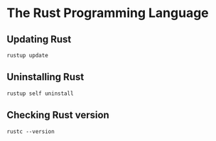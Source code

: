 # The Rust Programming Language

## Updating Rust
```
rustup update
```

## Uninstalling Rust
```
rustup self uninstall
```

## Checking Rust version
```
rustc --version
```